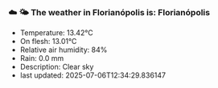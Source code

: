 ### ☁️ 🌤️  The weather in Florianópolis is: Florianópolis

- Temperature: 13.42°C
- On flesh: 13.01°C
- Relative air humidity: 84%
- Rain: 0.0 mm
- Description: Clear sky
- last updated: 2025-07-06T12:34:29.836147
